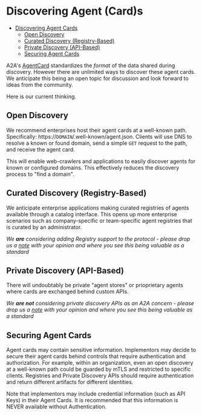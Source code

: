 # Discovering Agent (Card)s

<!-- TOC -->

- [Discovering Agent Cards](#discovering-agent-cards)
  - [Open Discovery](#open-discovery)
  - [Curated Discovery (Registry-Based)](#curated-discovery-registry-based)
  - [Private Discovery (API-Based)](#private-discovery-api-based)
  - [Securing Agent Cards](#securing-agent-cards)

<!-- /TOC -->

A2A's [AgentCard](../documentation.md#agent-card) standardizes the *format* of the data shared during discovery. However there are unlimited ways to discover these agent cards. We anticipate this
being an open topic for discussion and look forward to ideas from the community.

Here is our current thinking. 

## Open Discovery
We recommend enterprises host their agent cards at a well-known path. Specifically: https://`DOMAIN`/.well-known/agent.json. Clients will use DNS to resolve a known or found domain, send a simple `GET` request to the path, and receive the agent card. 

This will enable web-crawlers and applications to easily discover agents for known or configured domains. This effectively reduces the discovery process to "find a domain". 

## Curated Discovery (Registry-Based)
We anticipate enterprise applications making curated registries of agents available through a catalog interface. This opens up more enterprise scenarios such as company-specific or team-specific agent registries that is curated by an administrator. 

*We **are** considering adding Registry support to the protocol - please drop us a [note](https://github.com/google/A2A/blob/main/README.md#contributing) with your opinion and where you see this being valuable as a standard*

## Private Discovery (API-Based)
There will undoubtably be private "agent stores" or prioprietary agents where cards are exchanged behind custom APIs.

*We **are not** considering private discovery APIs as an A2A concern - please drop us a [note](https://github.com/google/A2A/blob/main/README.md#contributing) with your opinion and where you see this being valuable as a standard*

## Securing Agent Cards

Agent cards may contain sensitive information. Implementors may decide to secure their agent cards behind controls that require authentication and authorization. For example, within an organization, even an open discovery at a well-known path could be guarded by mTLS and restricted to specific clients. Registries and Private Discovery APIs should require authentication and return different artifacts for different identities. 

Note that implementors may include credential information (such as API Keys) in their Agent Cards. It is recommended that this information is NEVER available without Authentication. 
